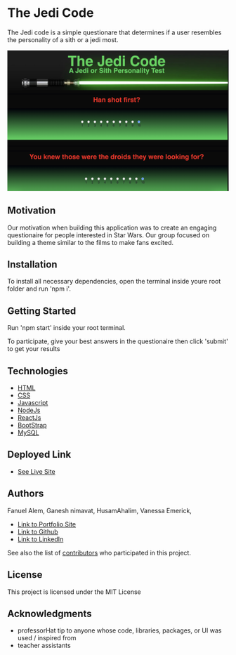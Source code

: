 # The Jedi Code

The Jedi code is a simple questionare that determines if a user resembles the personality of a sith or a jedi most.

![Project Image](jedipic.png)

## Motivation

Our motivation when building this application was to create an engaging questionaire for people interested in Star Wars. Our group focused on building a theme similar to the films to make fans excited. 

## Installation 

To install all necessary dependencies, open the terminal inside youre root folder and run 'npm i'. 

## Getting Started
Run 'npm start' inside your root terminal.

To participate, give your best answers in the questionaire then click 'submit' to get your results

## Technologies

* [HTML](https://developer.mozilla.org/en-US/docs/Web/HTML)
* [CSS](https://developer.mozilla.org/en-US/docs/Web/CSS)
* [Javascript](https://developer.mozilla.org/en-US/docs/Web/JavaScript)
* [NodeJs](https://developer.mozilla.org/en-US/docs/Glossary/Node.js)
* [ReactJs](https://developer.mozilla.org/en-US/docs/Learn/Tools_and_testing/Client-side_JavaScript_frameworks/React_getting_started)
* [BootStrap](https://getbootstrap.com/)
* [MySQL](https://www.siteground.com/tutorials/php-mysql/mysql/)


## Deployed Link

* [See Live Site](https://fanuelproject2.herokuapp.com/)


## Authors

Fanuel Alem, Ganesh nimavat, HusamAhalim, Vanessa Emerick,

- [Link to Portfolio Site](https://fanuel-react-app.herokuapp.com/)
- [Link to Github](https://github.com/fanuelalem/basic-portfolio-new)
- [Link to LinkedIn](https://www.linkedin.com/in/fanuel-alem-12991b32/)

See also the list of [contributors](https://github.com/fanuelalem/Project-02/graphs/contributors) who participated in this project.

## License

This project is licensed under the MIT License 

## Acknowledgments

* professorHat tip to anyone whose code, libraries, packages, or UI was used  / inspired from
* teacher assistants



 

 
 